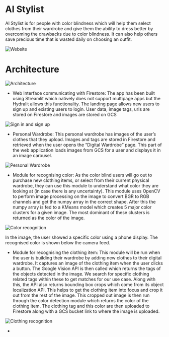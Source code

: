 # AI Stylist
AI Stylist is for people with color blindness which will help them select clothes from their wardrobe and give them the ability to dress better by overcoming the drawbacks due to color blindness. It can also help others save precious time that is wasted daily on choosing an outfit. 

![Website](https://drive.google.com/uc?export=view&id=1y1hjBTBdiUDiUQFS_5HL4ZVr5QOSvDj9)

# Architecture 
![Architecture](https://drive.google.com/uc?export=view&id=1-VTYLb5dPyI5aCCsY_2g_ZFPBlYmyrjO)

* Web Interface communicating with Firestore: The app has been built using Streamlit which natively does not support multipage apps but the Hydralit allows this functionality. The landing page allows new users to sign up and existing users to login. User data, image tags, urls are stored on Firestore and images are stored on GCS

![Sign in and sign up](https://drive.google.com/uc?export=view&id=11ibX_g_jETPzq9lWh0zdTFvDwna0VU7q)

* Personal Wardrobe: This personal wardrobe has images of the user’s clothes that they upload. Images and tags are stored in Firestore and retrieved when the user opens the “Digital Wardrobe” page. This part of the web application loads images from GCS for a user and displays it in an image carousel. 

![Personal Wardrobe](https://drive.google.com/uc?export=view&id=1Js0oym7FSscqfa_PhlbpBiQuFUm9WUZY)

* Module for recognising color: As the color blind users will go out to purchase new clothing items, or select from their current physical wardrobe, they can use this module to understand what color they are looking at (in case there is any uncertainty). This module uses OpenCV to perform image processing on the image to convert BGR to RGB channels and get the numpy array in the correct shape. After this the numpy array is fed to a KMeans model which creates 5 major color clusters for a given image. The most dominant of these clusters is returned as the color of the image.

![Color recognition](https://drive.google.com/uc?export=view&id=1cO6l_gALSW7XZSeIS9KHI7uiqMKDAGVE)

In the image, the user showed a specific color using a phone display. The recognised color is shown below the camera feed. 

* Module for recognising the clothing item: This module will be run when the user is building their wardrobe by adding new clothes to their digital wardrobe. It captures an image of the clothing item when the user clicks a button. The Google Vision API is then called which returns the tags of the objects detected in the image. We search for specific clothing related tags within these to get matches for our use case. Along with this, the API also returns bounding box crops which come from its object localization API. This helps to get the clothing item into focus and crop it out from the rest of the image. This cropped out image is then run through the color detection module which returns the color of the clothing item. The clothing tag and this color are then uploaded to Firestore along with a GCS bucket link to where the image is uploaded.

![Clothing recognition](https://drive.google.com/uc?export=view&id=17xHsoAguAlOIVxz5IAO3iRk8koDHpQgS)

+
